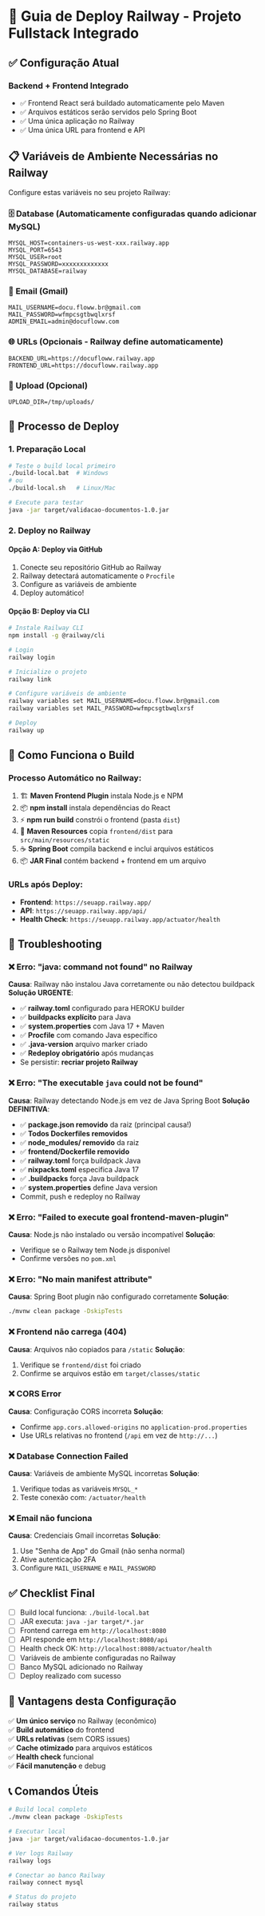 # 🚀 Guia de Deploy Railway - Projeto Fullstack Integrado

## ✅ Configuração Atual

### Backend + Frontend Integrado
- ✅ Frontend React será buildado automaticamente pelo Maven
- ✅ Arquivos estáticos serão servidos pelo Spring Boot
- ✅ Uma única aplicação no Railway
- ✅ Uma única URL para frontend e API

## 📋 Variáveis de Ambiente Necessárias no Railway

Configure estas variáveis no seu projeto Railway:

### 🗄️ Database (Automaticamente configuradas quando adicionar MySQL)
```
MYSQL_HOST=containers-us-west-xxx.railway.app
MYSQL_PORT=6543
MYSQL_USER=root
MYSQL_PASSWORD=xxxxxxxxxxxxx
MYSQL_DATABASE=railway
```

### 📧 Email (Gmail)
```
MAIL_USERNAME=docu.floww.br@gmail.com
MAIL_PASSWORD=wfmpcsgtbwqlxrsf
ADMIN_EMAIL=admin@docufloww.com
```

### 🌐 URLs (Opcionais - Railway define automaticamente)
```
BACKEND_URL=https://docufloww.railway.app
FRONTEND_URL=https://docufloww.railway.app
```

### 📁 Upload (Opcional)
```
UPLOAD_DIR=/tmp/uploads/
```

## 🚀 Processo de Deploy

### 1. Preparação Local
```bash
# Teste o build local primeiro
./build-local.bat  # Windows
# ou
./build-local.sh   # Linux/Mac

# Execute para testar
java -jar target/validacao-documentos-1.0.jar
```

### 2. Deploy no Railway

#### Opção A: Deploy via GitHub
1. Conecte seu repositório GitHub ao Railway
2. Railway detectará automaticamente o `Procfile`
3. Configure as variáveis de ambiente
4. Deploy automático!

#### Opção B: Deploy via CLI
```bash
# Instale Railway CLI
npm install -g @railway/cli

# Login
railway login

# Inicialize o projeto
railway link

# Configure variáveis de ambiente
railway variables set MAIL_USERNAME=docu.floww.br@gmail.com
railway variables set MAIL_PASSWORD=wfmpcsgtbwqlxrsf

# Deploy
railway up
```

## 🔧 Como Funciona o Build

### Processo Automático no Railway:
1. 🏗️ **Maven Frontend Plugin** instala Node.js e NPM
2. 📦 **npm install** instala dependências do React
3. ⚡ **npm run build** constrói o frontend (pasta `dist`)
4. 📂 **Maven Resources** copia `frontend/dist` para `src/main/resources/static`
5. ☕ **Spring Boot** compila backend e inclui arquivos estáticos
6. 📦 **JAR Final** contém backend + frontend em um arquivo

### URLs após Deploy:
- **Frontend**: `https://seuapp.railway.app/`
- **API**: `https://seuapp.railway.app/api/`
- **Health Check**: `https://seuapp.railway.app/actuator/health`

## 🐛 Troubleshooting

### ❌ Erro: "java: command not found" no Railway
**Causa**: Railway não instalou Java corretamente ou não detectou buildpack
**Solução URGENTE**:
- ✅ **railway.toml** configurado para HEROKU builder
- ✅ **buildpacks explícito** para Java
- ✅ **system.properties** com Java 17 + Maven
- ✅ **Procfile** com comando Java específico
- ✅ **.java-version** arquivo marker criado
- ✅ **Redeploy obrigatório** após mudanças
- Se persistir: **recriar projeto Railway**

### ❌ Erro: "The executable `java` could not be found"
**Causa**: Railway detectando Node.js em vez de Java Spring Boot
**Solução DEFINITIVA**: 
- ✅ **package.json removido** da raiz (principal causa!)
- ✅ **Todos Dockerfiles removidos** 
- ✅ **node_modules/ removido** da raiz
- ✅ **frontend/Dockerfile removido**
- ✅ **railway.toml** força buildpack Java
- ✅ **nixpacks.toml** especifica Java 17
- ✅ **.buildpacks** força Java buildpack
- ✅ **system.properties** define Java version
- Commit, push e redeploy no Railway

### ❌ Erro: "Failed to execute goal frontend-maven-plugin"
**Causa**: Node.js não instalado ou versão incompatível
**Solução**: 
- Verifique se o Railway tem Node.js disponível
- Confirme versões no `pom.xml`

### ❌ Erro: "No main manifest attribute"
**Causa**: Spring Boot plugin não configurado corretamente
**Solução**: 
```bash
./mvnw clean package -DskipTests
```

### ❌ Frontend não carrega (404)
**Causa**: Arquivos não copiados para `/static`
**Solução**:
1. Verifique se `frontend/dist` foi criado
2. Confirme se arquivos estão em `target/classes/static`

### ❌ CORS Error
**Causa**: Configuração CORS incorreta
**Solução**: 
- Confirme `app.cors.allowed-origins` no `application-prod.properties`
- Use URLs relativas no frontend (`/api` em vez de `http://...`)

### ❌ Database Connection Failed
**Causa**: Variáveis de ambiente MySQL incorretas
**Solução**:
1. Verifique todas as variáveis `MYSQL_*`
2. Teste conexão com: `/actuator/health`

### ❌ Email não funciona
**Causa**: Credenciais Gmail incorretas
**Solução**:
1. Use "Senha de App" do Gmail (não senha normal)
2. Ative autenticação 2FA
3. Configure `MAIL_USERNAME` e `MAIL_PASSWORD`

## ✅ Checklist Final

- [ ] Build local funciona: `./build-local.bat`
- [ ] JAR executa: `java -jar target/*.jar`
- [ ] Frontend carrega em `http://localhost:8080`
- [ ] API responde em `http://localhost:8080/api`
- [ ] Health check OK: `http://localhost:8080/actuator/health`
- [ ] Variáveis de ambiente configuradas no Railway
- [ ] Banco MySQL adicionado no Railway
- [ ] Deploy realizado com sucesso

## 🎯 Vantagens desta Configuração

✅ **Um único serviço** no Railway (econômico)  
✅ **Build automático** do frontend  
✅ **URLs relativas** (sem CORS issues)  
✅ **Cache otimizado** para arquivos estáticos  
✅ **Health check** funcional  
✅ **Fácil manutenção** e debug  

## 📞 Comandos Úteis

```bash
# Build local completo
./mvnw clean package -DskipTests

# Executar local
java -jar target/validacao-documentos-1.0.jar

# Ver logs Railway
railway logs

# Conectar ao banco Railway
railway connect mysql

# Status do projeto
railway status
```
